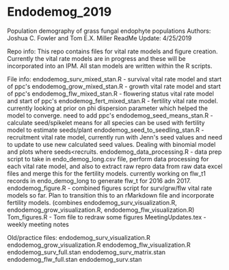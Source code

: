 # Endodemog_2019
Population demography of grass fungal endophyte populations
Authors: Joshua C. Fowler and Tom E.X. Miller
ReadMe Update: 4/25/2019

Repo info:
This repo contains files for vital rate models and figure creation. Currently the vital rate models are in progress and these will be incorporated into an IPM. All stan models are written within the R scripts.

File info:
endodemog_surv_mixed_stan.R - survival vital rate model and start of ppc's
endodemog_grow_mixed_stan.R - growth vital rate model and start of ppc's
endodemog_flw_mixed_stan.R - flowering status vital rate model and start of ppc's
endodemog_fert_mixed_stan.R - fertility vital rate model. currently looking at prior on phi dispersion parameter which helped the model to converge. need to add ppc's
endodemog_seed_means_stan.R - calculate seed/spikelet means for all species can be used with fertility model to estimate seeds/plant
endodemog_seed_to_seedling_stan.R - recruitment vital rate model, currently run with Jenn's seed values and need to update to use new calculated seed values. Dealing with binomial model and plots where seeds<recruits.
endodemog_data_processing.R - data prep script to take in endo_demog_long.csv file, perform data processing for each vital rate model, and also to extract raw repro data from raw data excel files and merge this for the fertility models. currently working on flw_t1 records in endo_demog_long to generate flw_t for 2016 adn 2017.
endodemog_figure.R - combined figures script for surv/grw/flw vital rate models so far. Plan to transition this to an rMarkdown file and incorporate fertility models. (combines endodemog_surv_visualization.R, endodemog_grow_visualization.R, endodemog_flw_visualization.R)
Tom_figures.R - Tom file to redraw some figures
MeetingUpdates.tex - weekly meeting notes

Old/practice files:
endodemog_surv_visualization.R
endodemog_grow_visualization.R
endodemog_flw_visualization.R
endodemog_surv_full.stan
endodemog_surv_matrix.stan
endodemog_flw_full.stan
endodemog_surv.stan

